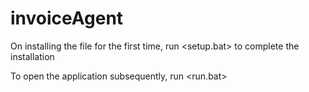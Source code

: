 # invoiceAgent

On installing the file for the first time, run <setup.bat> to complete the installation

To open the application subsequently, run <run.bat>
